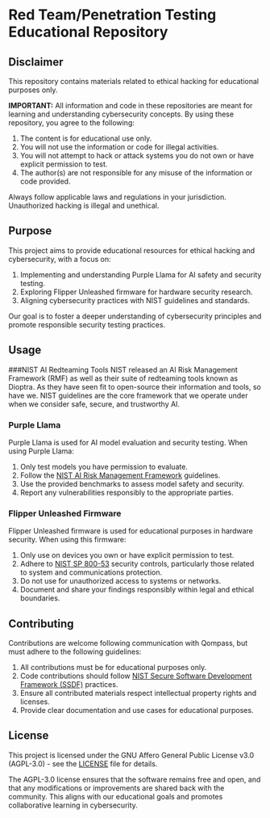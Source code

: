 # Red Team/Penetration Testing Educational Repository

## Disclaimer

This repository contains materials related to ethical hacking for educational purposes only. 

**IMPORTANT:** All information and code in these repositories are meant for learning and understanding cybersecurity concepts. By using these repository, you agree to the following:

1. The content is for educational use only.
2. You will not use the information or code for illegal activities.
3. You will not attempt to hack or attack systems you do not own or have explicit permission to test.
4. The author(s) are not responsible for any misuse of the information or code provided.

Always follow applicable laws and regulations in your jurisdiction. Unauthorized hacking is illegal and unethical.

## Purpose

This project aims to provide educational resources for ethical hacking and cybersecurity, with a focus on:

1. Implementing and understanding Purple Llama for AI safety and security testing.
2. Exploring Flipper Unleashed firmware for hardware security research.
3. Aligning cybersecurity practices with NIST guidelines and standards.

Our goal is to foster a deeper understanding of cybersecurity principles and promote responsible security testing practices.

## Usage

###NIST AI Redteaming Tools
NIST released an AI Risk Management Framework (RMF) as well as their suite of redteaming tools known as Dioptra. As they have seen fit to open-source their information and tools, so have we. NIST guidelines are the core framework that we operate under when we consider safe, secure, and trustworthy AI.

### Purple Llama

Purple Llama is used for AI model evaluation and security testing. When using Purple Llama:

1. Only test models you have permission to evaluate.
2. Follow the [NIST AI Risk Management Framework](https://www.nist.gov/itl/ai-risk-management-framework) guidelines.
3. Use the provided benchmarks to assess model safety and security.
4. Report any vulnerabilities responsibly to the appropriate parties.

### Flipper Unleashed Firmware

Flipper Unleashed firmware is used for educational purposes in hardware security. When using this firmware:

1. Only use on devices you own or have explicit permission to test.
2. Adhere to [NIST SP 800-53](https://csrc.nist.gov/publications/detail/sp/800-53/rev-5/final) security controls, particularly those related to system and communications protection.
3. Do not use for unauthorized access to systems or networks.
4. Document and share your findings responsibly within legal and ethical boundaries.

## Contributing

Contributions are welcome following communication with Qompass, but must adhere to the following guidelines:

1. All contributions must be for educational purposes only.
2. Code contributions should follow [NIST Secure Software Development Framework (SSDF)](https://csrc.nist.gov/Projects/ssdf) practices.
3. Ensure all contributed materials respect intellectual property rights and licenses.
4. Provide clear documentation and use cases for educational purposes.

## License

This project is licensed under the GNU Affero General Public License v3.0 (AGPL-3.0) - see the [LICENSE](LICENSE) file for details.

The AGPL-3.0 license ensures that the software remains free and open, and that any modifications or improvements are shared back with the community. This aligns with our educational goals and promotes collaborative learning in cybersecurity.
